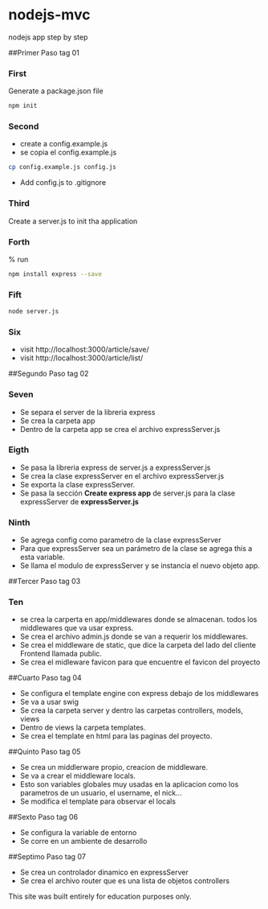 nodejs-mvc
==========

nodejs app step by step

##Primer Paso tag 01

### First

Generate a package.json file

```bash
npm init
```

### Second

- create a config.example.js
- se copia el config.example.js
```bash
cp config.example.js config.js
```
- Add config.js to .gitignore


### Third

Create a server.js to init tha application

### Forth

% run

```bash
npm install express --save
```

### Fift
```bash
node server.js
```

### Six
- visit http://localhost:3000/article/save/
- visit http://localhost:3000/article/list/

##Segundo Paso tag 02

### Seven
- Se separa el server de la libreria express
- Se crea la carpeta app
- Dentro de la carpeta app se crea el archivo expressServer.js

### Eigth
- Se pasa la libreria express de server.js a expressServer.js
- Se crea la clase expressServer en el archivo expressServer.js
- Se exporta la clase expressServer.
- Se pasa la sección **Create express app** de server.js
	para la clase expressServer de **expressServer.js**

### Ninth
- Se agrega config como parametro de la clase expressServer
- Para que expressServer sea un parámetro de la clase se agrega this
	a esta variable.
- Se llama el modulo de expressServer y se instancia el nuevo objeto app.

##Tercer Paso tag 03

### Ten
- se crea la carperta en app/middlewares donde se almacenan.
	todos los middlewares que va usar express.
- Se crea el archivo admin.js donde se van a requerir los middlewares.
- Se crea el middleware de static, que dice la carpeta del lado del cliente
	Frontend llamada public.
- Se crea el midleware favicon para que encuentre el favicon del proyecto

##Cuarto Paso tag 04
- Se configura el template engine con express debajo de los middlewares
- Se va a usar swig
- Se crea la carpeta server y dentro las carpetas controllers, models, views
- Dentro de views la carpeta templates.
- Se crea el template en html para las paginas del proyecto.

##Quinto Paso tag 05
- Se crea un middlerware propio, creacion de middleware.
- Se va a crear el middleware locals.
- Esto son variables globales muy usadas en la aplicacion
	como los parametros de un usuario, el username, el nick...
- Se modifica el template para observar el locals

##Sexto Paso tag 06
- Se configura la variable de entorno
- Se corre en un ambiente de desarrollo

##Septimo Paso tag 07
- Se crea un controlador dinamico en expressServer
- Se crea el archivo router que es una lista de objetos controllers

This site was built entirely for education purposes only.
